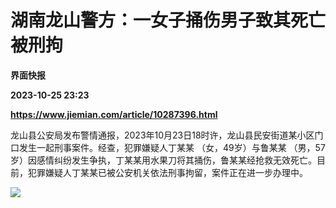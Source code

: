 # 湖南龙山警方：一女子捅伤男子致其死亡被刑拘
**界面快报**

**2023-10-25 23:23**

**https://www.jiemian.com/article/10287396.html**

龙山县公安局发布警情通报，2023年10月23日18时许，龙山县民安街道某小区门口发生一起刑事案件。经查，犯罪嫌疑人丁某某 （女，49岁）与鲁某某 （男，57岁）因感情纠纷发生争执，丁某某用水果刀将其捅伤，鲁某某经抢救无效死亡。目前，犯罪嫌疑人丁某某已被公安机关依法刑事拘留，案件正在进一步办理中。

![](https://inews.gtimg.com/om_bt/OB39I9aU8O-byTBZ-qYLXlM2Dc_emI6x_1RU6Ld30pVTYAA/641)